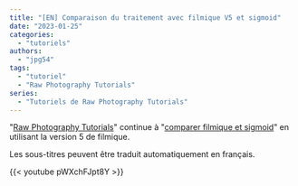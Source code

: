 ```yaml
---
title: "[EN] Comparaison du traitement avec filmique V5 et sigmoid"
date: "2023-01-25"
categories:
  - "tutoriels"
authors:
  - "jpg54" 
tags:
  - "tutoriel"
  - "Raw Photography Tutorials"
series:
  - "Tutoriels de Raw Photography Tutorials"  
---
```

"[Raw Photography Tutorials](https://www.youtube.com/@RawPhotographyTutorials)" continue à "[comparer filmique et sigmoid](/posts/2023/01/comparaison-traitement-photos-filmique-sigmoid/)" en utilisant la version 5 de filmique.

Les sous-titres peuvent être traduit automatiquement en français.

{{< youtube pWXchFJpt8Y >}}
